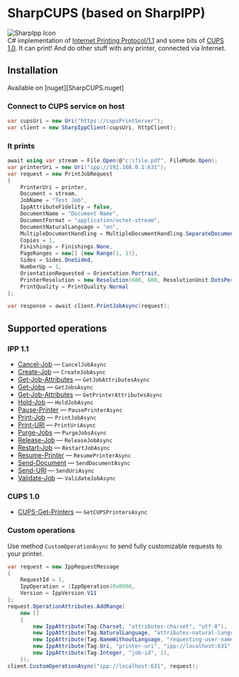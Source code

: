 # SharpCUPS (based on SharpIPP)
![SharpIpp Icon][SharpIpp.icon]
</br>
C# implementation of [Internet Printing Protocol/1.1](https://tools.ietf.org/html/rfc2911) and some bits of [CUPS 1.0](http://www.cups.org/doc/spec-ipp.html).
It can print! And do other stuff with any printer, connected via Internet.

## Installation
Available on [nuget][SharpCUPS.nuget]

### Connect to CUPS service on host
```csharp
var cupsUri = new Uri("https://cupsPrintServer");
var client = new SharpIppClient(cupsUri, httpClient);
```
### It prints
```csharp
await using var stream = File.Open(@"c:\file.pdf", FileMode.Open);
var printerUri = new Uri("ipp://192.168.0.1:631");
var request = new PrintJobRequest
{
    PrinterUri = printer,
    Document = stream,
    JobName = "Test Job",
    IppAttributeFidelity = false,
    DocumentName = "Document Name",
    DocumentFormat = "application/octet-stream",
    DocumentNaturalLanguage = "en",
    MultipleDocumentHandling = MultipleDocumentHandling.SeparateDocumentsCollatedCopies,
    Copies = 1,
    Finishings = Finishings.None,
    PageRanges = new[] {new Range(1, 1)},
    Sides = Sides.OneSided,
    NumberUp = 1,
    OrientationRequested = Orientation.Portrait,
    PrinterResolution = new Resolution(600, 600, ResolutionUnit.DotsPerInch),
    PrintQuality = PrintQuality.Normal
};

var response = await client.PrintJobAsync(request);
```

## Supported operations
### IPP 1.1
- [Cancel-Job](https://tools.ietf.org/html/rfc2911#section-3.3.3) — `CancelJobAsync`
- [Create-Job](https://datatracker.ietf.org/doc/html/rfc2911#section-3.2.4) — `CreateJobAsync`
- [Get-Job-Attributes](https://datatracker.ietf.org/doc/html/rfc2911#section-3.3.4) — `GetJobAttributesAsync`
- [Get-Jobs](https://datatracker.ietf.org/doc/html/rfc2911#section-3.2.6) — `GetJobsAsync`
- [Get-Job-Attributes](https://datatracker.ietf.org/doc/html/rfc2911#section-3.3.4) — `GetPrinterAttributesAsync`
- [Hold-Job](https://datatracker.ietf.org/doc/html/rfc2911#section-3.3.5) — `HoldJobAsync`
- [Pause-Printer](https://datatracker.ietf.org/doc/html/rfc2911#section-3.2.7) — `PausePrinterAsync`
- [Print-Job](https://datatracker.ietf.org/doc/html/rfc2911#section-3.2.1) — `PrintJobAsync`
- [Print-URI](https://datatracker.ietf.org/doc/html/rfc2911#section-3.2.2) — `PrintUriAsync`
- [Purge-Jobs](https://tools.ietf.org/html/rfc2911#section-3.2.9) — `PurgeJobsAsync`
- [Release-Job](https://tools.ietf.org/html/rfc2911#section-3.3.6) — `ReleaseJobAsync`
- [Restart-Job](https://tools.ietf.org/html/rfc2911#section-3.3.7) — `RestartJobAsync`
- [Resume-Printer](https://tools.ietf.org/html/rfc2911#section-3.2.8) — `ResumePrinterAsync`
- [Send-Document](https://tools.ietf.org/html/rfc2911#section-3.3.1) — `SendDocumentAsync`
- [Send-URI](https://tools.ietf.org/html/rfc2911#section-3.3.2) — `SendUriAsync`
- [Validate-Job](https://datatracker.ietf.org/doc/html/rfc2911#section-3.2.3) — `ValidateJobAsync`

### CUPS 1.0
- [CUPS-Get-Printers](http://www.cups.org/doc/spec-ipp.html#CUPS_GET_PRINTERS) — `GetCUPSPrintersAsync`

### Custom operations
Use method `CustomOperationAsync` to send fully customizable requests to your printer.

```csharp
var request = new IppRequestMessage
{
    RequestId = 1,
    IppOperation = (IppOperation)0x000A,
    Version = IppVersion.V11
};
request.OperationAttributes.AddRange(
    new []
    {
        new IppAttribute(Tag.Charset, "attributes-charset", "utf-8"),
        new IppAttribute(Tag.NaturalLanguage, "attributes-natural-language", "en"),
        new IppAttribute(Tag.NameWithoutLanguage, "requesting-user-name", "test"),
        new IppAttribute(Tag.Uri, "printer-uri", "ipp://localhost:631"),
        new IppAttribute(Tag.Integer, "job-id", 1),
    });
client.CustomOperationAsync("ipp://localhost:631", request);
```


[SharpIpp.icon]: ipp64.png "SharpIpp Icon"
[SharpIpp.nuget]: https://www.nuget.org/packages/SharpCUPS